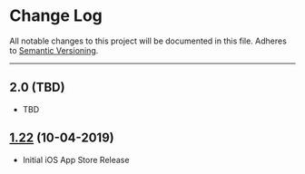 # Change Log
All notable changes to this project will be documented in this file.
Adheres to [Semantic Versioning](http://semver.org/).

---

## 2.0 (TBD)

* TBD

## [1.22](https://github.com/ngageoint/geopackage-mapcache-ios/releases/tag/1.22) (10-04-2019)

* Initial iOS App Store Release
